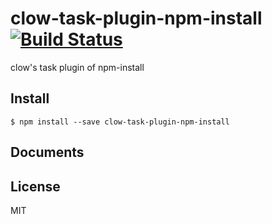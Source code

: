 # clow-task-plugin-npm-install [![Build Status](https://travis-ci.org/airtoxin/clow-task-plugin-npm-install.svg?branch=master)](https://travis-ci.org/airtoxin/clow-task-plugin-npm-install)

clow&#39;s task plugin of npm-install

## Install

`$ npm install --save clow-task-plugin-npm-install`

## Documents

## License

MIT
